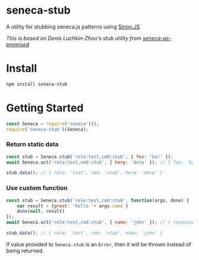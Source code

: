 # seneca-stub
A utility for stubbing seneca.js patterns using [Sinon.JS](https://github.com/sinonjs/sinon)

*This is based on Denis Luchkin-Zhou's stub utility from [seneca-as-promised](https://github.com/jluchiji/seneca-as-promised)*

# Install

```bash
npm install seneca-stub
```

# Getting Started

```js
const Seneca = require('seneca')();
require('seneca-stub')(Seneca);
```

### Return static data

```js
const stub = Seneca.stub('role:test,cmd:stub', { foo: 'bar' });
await Seneca.act('role:test,cmd:stub', { herp: 'derp' }); // { foo: 'bar' }

stub.data(); // { role: 'test', cmd: 'stub', herp: 'derp' }
```

### Use custom function

```js
const stub = Seneca.stub('role:test,cmd:stub', function(args, done) {
	var result = {greet: 'hello '+ args.name }
	done(null, result)
});
await Seneca.act('role:test,cmd:stub', { name: 'john' }); // { response: 'hello john' }

stub.data(); // { role: 'test', cmd: 'stub', name: 'john' }
```

If value provided to `Seneca.stub` is an `Error`, then it will be thrown instead
of being returned.